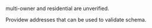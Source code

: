 multi-owner and residential are unverified.

Providew addresses that can be used to validate schema. 